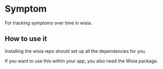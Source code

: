 # Symptom

For tracking symptoms over time in wisia.

## How to use it

Installing the wisia repo should set up all the dependancies for you.

If you want to use this within your app, you also need the Wisia package.

